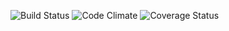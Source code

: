![Build Status](https://codeship.com/projects/eee71a20-103a-0135-b1ec-2e1c9a6cac85/status?branch=master)
![Code Climate](https://codeclimate.com/github/KayliBrownstein/event-planner-rails.png)
![Coverage Status](https://coveralls.io/repos/KayliBrownstein/event-planner-rails/badge.png)
